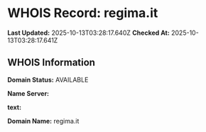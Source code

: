 # WHOIS Record: regima.it

**Last Updated:** 2025-10-13T03:28:17.640Z
**Checked At:** 2025-10-13T03:28:17.641Z

## WHOIS Information

**Domain Status:** AVAILABLE

**Name Server:** 

**text:** 

**Domain Name:** regima.it

